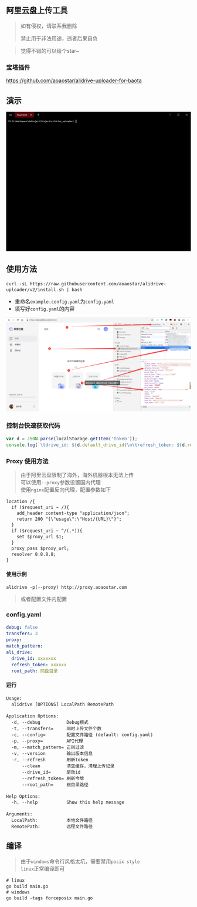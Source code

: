 ## 阿里云盘上传工具

> 如有侵权，请联系我删除
>
> 禁止用于非法用途，违者后果自负

> 觉得不错的可以给个star~

### 宝塔插件

<https://github.com/aoaostar/alidrive-uploader-for-baota>

## 演示

![](docs/preview_1.gif)

## 使用方法

```shell
curl -sL https://raw.githubusercontent.com/aoaostar/alidrive-uploader/v2/install.sh | bash 
```

* 重命名`example.config.yaml`为`config.yaml`
* 填写好`config.yaml`的内容

![](docs/img_1.png)

### 控制台快速获取代码

```js
var d = JSON.parse(localStorage.getItem('token'));
console.log(`\tdrive_id: ${d.default_drive_id}\n\trefresh_token: ${d.refresh_token}`);
```

### Proxy 使用方法

> 由于阿里云盘限制了海外，海外机器根本无法上传  
> 可以使用`--proxy`参数设置国内代理   
> 使用`nginx`配置反向代理，配置参数如下

```shell
location /{
  if ($request_uri ~ /){
    add_header content-type "application/json";
    return 200 "{\"usage\":\"Host/{URL}\"}";
  }
  if ($request_uri ~ ^/(.*)){
    set $proxy_url $1;
  }
  proxy_pass $proxy_url;
  resolver 8.8.8.8;
}
```

#### 使用示例

```shell
alidrive -p(--proxy) http://proxy.aoaostar.com
```

> 或者配置文件内配置

### config.yaml

```yaml
debug: false
transfers: 3
proxy:
match_pattern:
ali_drive:
  drive_id: xxxxxxx
  refresh_token: xxxxxx
  root_path: 网盘目录
```

#### 运行

```shell
Usage:
  alidrive [OPTIONS] LocalPath RemotePath

Application Options:
  -d, --debug          Debug模式
  -t, --transfers=     同时上传文件个数
  -c, --config=        配置文件路径 (default: config.yaml)
  -p, --proxy=         API代理
  -m, --match_pattern= 正则过滤
  -v, --version        输出版本信息
  -r, --refresh        刷新token
      --clean          清空缓存，清理上传记录
      --drive_id=      驱动id
      --refresh_token= 刷新令牌
      --root_path=     根目录路径

Help Options:
  -h, --help           Show this help message

Arguments:
  LocalPath:           本地文件路径
  RemotePath:          远程文件路径
```

## 编译

> 由于`windows`命令行风格太坑，需要禁用`posix style`  
> `linux`正常编译即可

```shell
# linux
go build main.go
# windows
go build -tags forceposix main.go
```
